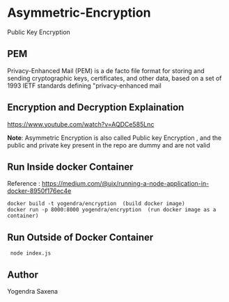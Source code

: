 # Asymmetric-Encryption
Public Key Encryption


## PEM
Privacy-Enhanced Mail (PEM) is a de facto file format for storing and sending cryptographic keys, certificates, and other data, based on a set of 1993 IETF standards defining "privacy-enhanced mail

## Encryption and Decryption Explaination
https://www.youtube.com/watch?v=AQDCe585Lnc

<b>Note</b>: Asymmetric Encryption is also called Public key Encryption , and the public and private key present in the repo are dummy and are not valid

## Run Inside docker Container
Reference : https://medium.com/@uix/running-a-node-application-in-docker-8950f176ec4e
```
docker build -t yogendra/encryption  (build docker image)
docker run -p 8000:8000 yogendra/encryption  (run docker image as a container)
```

## Run Outside of Docker Container

` node index.js`

## Author
Yogendra Saxena

